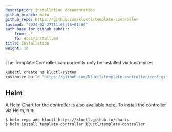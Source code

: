 ```yaml
---
description: Installation documentation
github_branch: main
github_repo: https://github.com/kluctl/template-controller
lastmod: "2024-02-27T11:06:16+01:00"
path_base_for_github_subdir:
    from: .*
    to: docs/install.md
title: Installation
weight: 10
---
```






The Template Controller can currently only be installed via kustomize:

```sh
kubectl create ns kluctl-system
kustomize build "https://github.com/kluctl/template-controller/config/install?ref=v0.8.3" | kubectl apply -f-
```

## Helm
A Helm Chart for the controller is also available [here](https://github.com/kluctl/charts/tree/main/charts/template-controller).
To install the controller via Helm, run:
```shell
$ helm repo add kluctl https://kluctl.github.io/charts
$ helm install template-controller kluctl/template-controller
```
